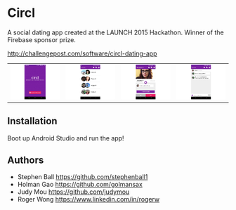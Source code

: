 # Circl

A social dating app created at the LAUNCH 2015 Hackathon.  Winner of the Firebase sponsor prize.

http://challengepost.com/software/circl-dating-app

<table>
  <tr>
    <td><img src="/screenshots/circl_cover.jpg?raw=true" alt="Cover screen" /></td>
    <td><img src="/screenshots/circl_circle.jpg?raw=true" alt="Circle screen" /></td>
    <td><img src="/screenshots/circl_match.jpg?raw=true" alt="Match screen" /></td>
    <td><img src="/screenshots/circl_chat.jpg?raw=true" alt="Chat screen" /></td>
  </tr>
</table>

## Installation
Boot up Android Studio and run the app!

## Authors
* Stephen Ball https://github.com/stephenball1
* Holman Gao https://github.com/golmansax
* Judy Mou https://github.com/judymou
* Roger Wong https://www.linkedin.com/in/rogerw
